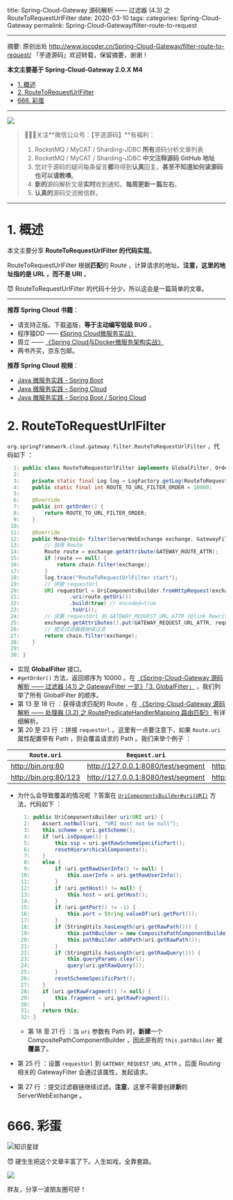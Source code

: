 title: Spring-Cloud-Gateway 源码解析 —— 过滤器 (4.3) 之 RouteToRequestUrlFilter
date: 2020-03-10
tags:
categories: Spring-Cloud-Gateway
permalink: Spring-Cloud-Gateway/filter-route-to-request

-------

摘要: 原创出处 http://www.iocoder.cn/Spring-Cloud-Gateway/filter-route-to-request/ 「芋道源码」欢迎转载，保留摘要，谢谢！

**本文主要基于 Spring-Cloud-Gateway 2.0.X M4**  

- [1. 概述](http://www.iocoder.cn/Spring-Cloud-Gateway/filter-route-to-request/)
- [2. RouteToRequestUrlFilter](http://www.iocoder.cn/Spring-Cloud-Gateway/filter-route-to-request/)
- [666. 彩蛋](http://www.iocoder.cn/Spring-Cloud-Gateway/filter-route-to-request/)

-------

![](http://www.iocoder.cn/images/common/wechat_mp_2017_07_31.jpg)

> 🙂🙂🙂关注**微信公众号：【芋道源码】**有福利：  
> 1. RocketMQ / MyCAT / Sharding-JDBC **所有**源码分析文章列表  
> 2. RocketMQ / MyCAT / Sharding-JDBC **中文注释源码 GitHub 地址**  
> 3. 您对于源码的疑问每条留言**都**将得到**认真**回复。**甚至不知道如何读源码也可以请教噢**。  
> 4. **新的**源码解析文章**实时**收到通知。**每周更新一篇左右**。  
> 5. **认真的**源码交流微信群。

-------

# 1. 概述

本文主要分享 **RouteToRequestUrlFilter 的代码实现**。

RouteToRequestUrlFilter 根据**匹配**的 Route ，计算请求的地址。**注意，这里的地址指的是 URL ，而不是 URI** 。

😈 RouteToRequestUrlFilter 的代码十分少，所以这会是一篇简单的文章。

-------

**推荐 Spring Cloud 书籍**：

* 请支持正版。下载盗版，**等于主动编写低级 BUG** 。
* 程序猿DD —— [《Spring Cloud微服务实战》](https://union-click.jd.com/jdc?d=505Twi)
* 周立 —— [《Spring Cloud与Docker微服务架构实战》](https://union-click.jd.com/jdc?d=k3sAaK)
* 两书齐买，京东包邮。

**推荐 Spring Cloud 视频**：

* [Java 微服务实践 - Spring Boot](https://segmentfault.com/ls/1650000011063780?r=bPN0Ir)
* [Java 微服务实践 - Spring Cloud](https://segmentfault.com/ls/1650000011386794?r=bPN0Ir)
* [Java 微服务实践 - Spring Boot / Spring Cloud](https://segmentfault.com/ls/1650000011387052?r=bPN0Ir)

# 2. RouteToRequestUrlFilter

`org.springframework.cloud.gateway.filter.RouteToRequestUrlFilter` ，代码如下 ：

```Java
  1: public class RouteToRequestUrlFilter implements GlobalFilter, Ordered {
  2: 
  3: 	private static final Log log = LogFactory.getLog(RouteToRequestUrlFilter.class);
  4: 	public static final int ROUTE_TO_URL_FILTER_ORDER = 10000;
  5: 
  6: 	@Override
  7: 	public int getOrder() {
  8: 		return ROUTE_TO_URL_FILTER_ORDER;
  9: 	}
 10: 
 11: 	@Override
 12: 	public Mono<Void> filter(ServerWebExchange exchange, GatewayFilterChain chain) {
 13: 	    // 获得 Route
 14: 		Route route = exchange.getAttribute(GATEWAY_ROUTE_ATTR);
 15: 		if (route == null) {
 16: 			return chain.filter(exchange);
 17: 		}
 18: 		log.trace("RouteToRequestUrlFilter start");
 19: 		// 拼接 requestUrl
 20: 		URI requestUrl = UriComponentsBuilder.fromHttpRequest(exchange.getRequest())
 21: 				.uri(route.getUri())
 22: 				.build(true) // encoded=true
 23: 				.toUri();
 24: 		// 设置 requestUrl 到 GATEWAY_REQUEST_URL_ATTR {@link RewritePathGatewayFilterFactory}
 25: 		exchange.getAttributes().put(GATEWAY_REQUEST_URL_ATTR, requestUrl);
 26: 		// 提交过滤器链继续过滤
 27: 		return chain.filter(exchange);
 28: 	}
 29: 
 30: }
```

* 实现 **GlobalFilter** 接口。
* `#getOrder()` 方法，返回顺序为 10000 。在 [《Spring-Cloud-Gateway 源码解析 —— 过滤器 (4.1) 之 GatewayFilter 一览》「3. GlobalFilter」](http://www.iocoder.cn/Spring-Cloud-Gateway/filter-intro/?self) ，我们列举了所有 GlobalFilter 的顺序。
* 第 13 至 18 行 ：获得请求匹配的 Route ，在 [《Spring-Cloud-Gateway 源码解析 —— 处理器 (3.2) 之 RoutePredicateHandlerMapping 路由匹配》](http://www.iocoder.cn/Spring-Cloud-Gateway/handler-route-predicate-handler-mapping/?self) 有详细解析。
* 第 20 至 23 行 ：拼接 `requestUrl` 。这里有一点要注意下，如果 `Route.uri` 属性配置带有 Path ，则会覆盖请求的 Path 。我们来举个例子 ：

| `Route.uri` | `Request.uri` | `requestUrl` |
| --- | --- | --- |
| http://bin.org:80 | http://127.0.0.1:8080/test/segment | http://httpbin.org:80/123 |
| http://bin.org:80/123 | http://127.0.0.1:8080/test/segment | http://httpbin.org:80/test/segment |

* 为什么会导致覆盖的情况呢 ？答案在 [`UriComponentsBuilder#uri(URI)`](https://github.com/spring-projects/spring-framework/blob/master/spring-web/src/main/java/org/springframework/web/util/UriComponentsBuilder.java#L413) 方法，代码如下 ：

    ```Java
      1: public UriComponentsBuilder uri(URI uri) {
      2: 	Assert.notNull(uri, "URI must not be null");
      3: 	this.scheme = uri.getScheme();
      4: 	if (uri.isOpaque()) {
      5: 		this.ssp = uri.getRawSchemeSpecificPart();
      6: 		resetHierarchicalComponents();
      7: 	}
      8: 	else {
      9: 		if (uri.getRawUserInfo() != null) {
     10: 			this.userInfo = uri.getRawUserInfo();
     11: 		}
     12: 		if (uri.getHost() != null) {
     13: 			this.host = uri.getHost();
     14: 		}
     15: 		if (uri.getPort() != -1) {
     16: 			this.port = String.valueOf(uri.getPort());
     17: 		}
     18: 		if (StringUtils.hasLength(uri.getRawPath())) {
     19: 			this.pathBuilder = new CompositePathComponentBuilder();
     20: 			this.pathBuilder.addPath(uri.getRawPath());
     21: 		}
     22: 		if (StringUtils.hasLength(uri.getRawQuery())) {
     23: 			this.queryParams.clear();
     24: 			query(uri.getRawQuery());
     25: 		}
     26: 		resetSchemeSpecificPart();
     27: 	}
     28: 	if (uri.getRawFragment() != null) {
     29: 		this.fragment = uri.getRawFragment();
     30: 	}
     31: 	return this;
     32: }
    ``` 
    * 第 18 至 21 行 ：当 `uri` 参数有 Path 时，**新建**一个 CompositePathComponentBuilder ，因此原有的 `this.pathBuilder` 被**覆盖**了。

* 第 25 行 ：设置 `requestUrl` 到 `GATEWAY_REQUEST_URL_ATTR` 。后面 Routing 相关的 GatewayFilter 会通过该属性，发起请求。
* 第 27 行 ：提交过滤器链继续过滤。**注意**，这里不需要创建**新**的 ServerWebExchange 。 

# 666. 彩蛋

![知识星球](http://www.iocoder.cn/images/Architecture/2017_12_29/01.png)

😈 硬生生把这个文章丰富了下。人生如戏，全靠套路。

![](http://www.iocoder.cn/images/Spring-Cloud-Gateway/2020_03_10/01.png)

胖友，分享一波朋友圈可好！


